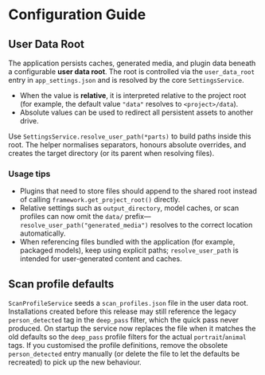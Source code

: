 # Configuration Guide

## User Data Root

The application persists caches, generated media, and plugin data beneath a
configurable **user data root**. The root is controlled via the
`user_data_root` entry in `app_settings.json` and is resolved by the core
`SettingsService`.

* When the value is **relative**, it is interpreted relative to the project
  root (for example, the default value `"data"` resolves to
  `<project>/data`).
* Absolute values can be used to redirect all persistent assets to another
  drive.

Use `SettingsService.resolve_user_path(*parts)` to build paths inside this
root. The helper normalises separators, honours absolute overrides, and
creates the target directory (or its parent when resolving files).

### Usage tips

* Plugins that need to store files should append to the shared root instead of
  calling `framework.get_project_root()` directly.
* Relative settings such as `output_directory`, model caches, or scan profiles
  can now omit the `data/` prefix—`resolve_user_path("generated_media")`
  resolves to the correct location automatically.
* When referencing files bundled with the application (for example, packaged
  models), keep using explicit paths; `resolve_user_path` is intended for
  user-generated content and caches.

## Scan profile defaults

`ScanProfileService` seeds a `scan_profiles.json` file in the user data root.
Installations created before this release may still reference the legacy
`person_detected` tag in the `deep_pass` filter, which the quick pass never
produced. On startup the service now replaces the file when it matches the old
defaults so the `deep_pass` profile filters for the actual `portrait`/`animal`
tags. If you customised the profile definitions, remove the obsolete
`person_detected` entry manually (or delete the file to let the defaults be
recreated) to pick up the new behaviour.
